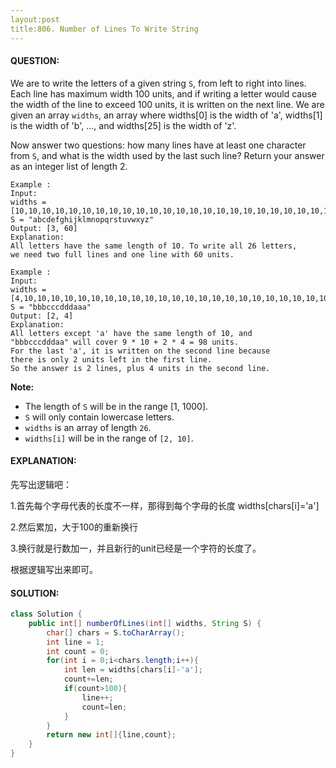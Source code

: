 ```yaml
---
layout:post
title:806. Number of Lines To Write String
---
```


#### QUESTION:

We are to write the letters of a given string `S`, from left to right into lines. Each line has maximum width 100 units, and if writing a letter would cause the width of the line to exceed 100 units, it is written on the next line. We are given an array `widths`, an array where widths[0] is the width of 'a', widths[1] is the width of 'b', ..., and widths[25] is the width of 'z'.

Now answer two questions: how many lines have at least one character from `S`, and what is the width used by the last such line? Return your answer as an integer list of length 2.

 

```
Example :
Input: 
widths = [10,10,10,10,10,10,10,10,10,10,10,10,10,10,10,10,10,10,10,10,10,10,10,10,10,10]
S = "abcdefghijklmnopqrstuvwxyz"
Output: [3, 60]
Explanation: 
All letters have the same length of 10. To write all 26 letters,
we need two full lines and one line with 60 units.
```

```
Example :
Input: 
widths = [4,10,10,10,10,10,10,10,10,10,10,10,10,10,10,10,10,10,10,10,10,10,10,10,10,10]
S = "bbbcccdddaaa"
Output: [2, 4]
Explanation: 
All letters except 'a' have the same length of 10, and 
"bbbcccdddaa" will cover 9 * 10 + 2 * 4 = 98 units.
For the last 'a', it is written on the second line because
there is only 2 units left in the first line.
So the answer is 2 lines, plus 4 units in the second line.
```

 

**Note:**

- The length of `S` will be in the range [1, 1000].
- `S` will only contain lowercase letters.
- `widths` is an array of length `26`.
- `widths[i]` will be in the range of `[2, 10]`.

#### EXPLANATION:

先写出逻辑吧：

1.首先每个字母代表的长度不一样，那得到每个字母的长度 widths[chars[i]='a']

2.然后累加，大于100的重新换行

3.换行就是行数加一，并且新行的unit已经是一个字符的长度了。

根据逻辑写出来即可。

#### SOLUTION:

```JAVA
class Solution {
    public int[] numberOfLines(int[] widths, String S) {
        char[] chars = S.toCharArray();
        int line = 1;
        int count = 0;
        for(int i = 0;i<chars.length;i++){
            int len = widths[chars[i]-'a'];
            count+=len;
            if(count>100){
                line++;
                count=len;
            }
        }
        return new int[]{line,count};
    }
}
```

